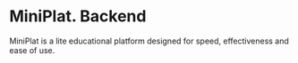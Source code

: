 # MiniPlat. Backend

MiniPlat is a lite educational platform designed for speed, effectiveness and ease of use.
